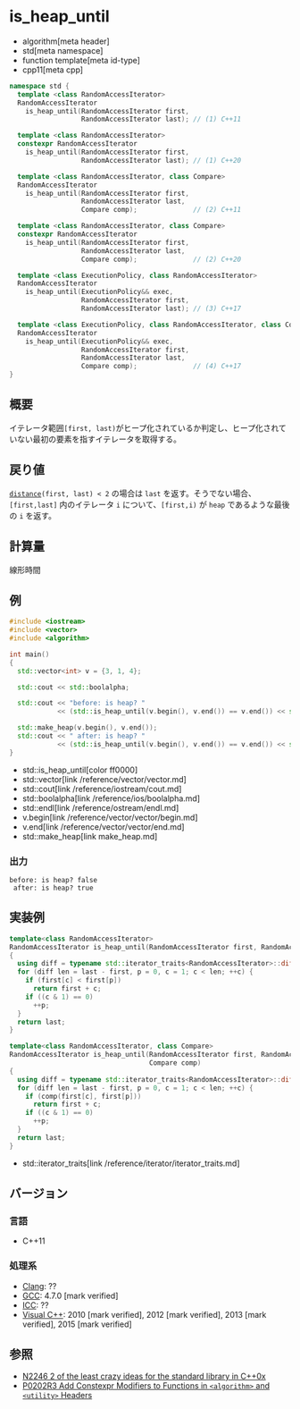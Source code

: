 # is_heap_until
* algorithm[meta header]
* std[meta namespace]
* function template[meta id-type]
* cpp11[meta cpp]

```cpp
namespace std {
  template <class RandomAccessIterator>
  RandomAccessIterator
    is_heap_until(RandomAccessIterator first,
                  RandomAccessIterator last); // (1) C++11

  template <class RandomAccessIterator>
  constexpr RandomAccessIterator
    is_heap_until(RandomAccessIterator first,
                  RandomAccessIterator last); // (1) C++20

  template <class RandomAccessIterator, class Compare>
  RandomAccessIterator
    is_heap_until(RandomAccessIterator first,
                  RandomAccessIterator last,
                  Compare comp);              // (2) C++11

  template <class RandomAccessIterator, class Compare>
  constexpr RandomAccessIterator
    is_heap_until(RandomAccessIterator first,
                  RandomAccessIterator last,
                  Compare comp);              // (2) C++20

  template <class ExecutionPolicy, class RandomAccessIterator>
  RandomAccessIterator
    is_heap_until(ExecutionPolicy&& exec,
                  RandomAccessIterator first,
                  RandomAccessIterator last); // (3) C++17

  template <class ExecutionPolicy, class RandomAccessIterator, class Compare>
  RandomAccessIterator
    is_heap_until(ExecutionPolicy&& exec,
                  RandomAccessIterator first,
                  RandomAccessIterator last,
                  Compare comp);              // (4) C++17
}
```

## 概要
イテレータ範囲`[first, last)`がヒープ化されているか判定し、ヒープ化されていない最初の要素を指すイテレータを取得する。


## 戻り値
[`distance`](/reference/iterator/distance.md)`(first, last) < 2` の場合は `last` を返す。そうでない場合、`[first,last]` 内のイテレータ `i` について、`[first,i)` が `heap` であるような最後の `i` を返す。


## 計算量
線形時間


## 例
```cpp example
#include <iostream>
#include <vector>
#include <algorithm>

int main()
{
  std::vector<int> v = {3, 1, 4};

  std::cout << std::boolalpha;

  std::cout << "before: is heap? "
            << (std::is_heap_until(v.begin(), v.end()) == v.end()) << std::endl;

  std::make_heap(v.begin(), v.end());
  std::cout << " after: is heap? "
            << (std::is_heap_until(v.begin(), v.end()) == v.end()) << std::endl;
}
```
* std::is_heap_until[color ff0000]
* std::vector[link /reference/vector/vector.md]
* std::cout[link /reference/iostream/cout.md]
* std::boolalpha[link /reference/ios/boolalpha.md]
* std::endl[link /reference/ostream/endl.md]
* v.begin[link /reference/vector/vector/begin.md]
* v.end[link /reference/vector/vector/end.md]
* std::make_heap[link make_heap.md]

### 出力
```
before: is heap? false
 after: is heap? true
```


## 実装例
```cpp
template<class RandomAccessIterator>
RandomAccessIterator is_heap_until(RandomAccessIterator first, RandomAccessIterator last)
{
  using diff = typename std::iterator_traits<RandomAccessIterator>::difference_type;
  for (diff len = last - first, p = 0, c = 1; c < len; ++c) {
    if (first[c] < first[p])
      return first + c;
    if ((c & 1) == 0)
      ++p;
  }
  return last;
}

template<class RandomAccessIterator, class Compare>
RandomAccessIterator is_heap_until(RandomAccessIterator first, RandomAccessIterator last,
                                   Compare comp)
{
  using diff = typename std::iterator_traits<RandomAccessIterator>::difference_type;
  for (diff len = last - first, p = 0, c = 1; c < len; ++c) {
    if (comp(first[c], first[p]))
      return first + c;
    if ((c & 1) == 0)
      ++p;
  }
  return last;
}

```
* std::iterator_traits[link /reference/iterator/iterator_traits.md]


## バージョン
### 言語
- C++11

### 処理系
- [Clang](/implementation.md#clang): ??
- [GCC](/implementation.md#gcc): 4.7.0 [mark verified]
- [ICC](/implementation.md#icc): ??
- [Visual C++](/implementation.md#visual_cpp): 2010 [mark verified], 2012 [mark verified], 2013 [mark verified], 2015 [mark verified]


## 参照
- [N2246 2 of the least crazy ideas for the standard library in C++0x](http://www.open-std.org/jtc1/sc22/wg21/docs/papers/2007/n2246.html)
- [P0202R3 Add Constexpr Modifiers to Functions in `<algorithm>` and `<utility>` Headers](http://www.open-std.org/jtc1/sc22/wg21/docs/papers/2017/p0202r3.html)
